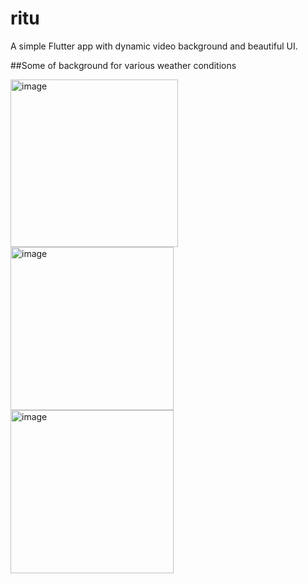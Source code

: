 # ritu
A simple Flutter app with dynamic video background and beautiful UI.

##Some of background for various weather conditions

<img width="268" alt="image" src="https://user-images.githubusercontent.com/99955741/183419713-9077ff0e-72eb-41d9-af89-629980904d9e.png">

<img width="261" alt="image" src="https://user-images.githubusercontent.com/99955741/183420110-7e848bfe-b7f1-48a2-8030-d538b25c45ef.png">

<img width="261" alt="image" src="https://user-images.githubusercontent.com/99955741/183421153-82b792bd-25ab-4979-85a3-ad1c0d5a348f.jpeg">


